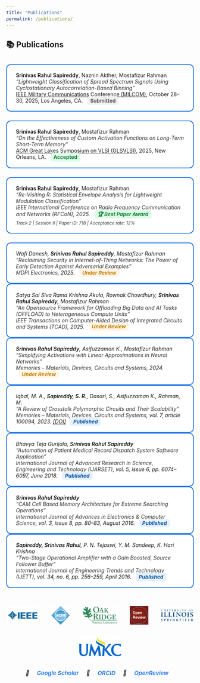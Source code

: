```yaml
---
title: "Publications"
permalink: /publications/
---
```


<style>
.logo-row {
  display: flex;
  justify-content: center;
  align-items: center;
  gap: 2rem;
  margin-top: 3rem;
  flex-wrap: wrap;
}

.logo-row img {
  height: 50px;
  max-width: 120px;
  transition: transform 0.3s ease;
  object-fit: contain;
}

.logo-row img:hover {
  transform: scale(1.1);
}

  
.pub-grid {
  display: grid;
  grid-template-columns: 1fr;
  gap: 1.5rem;
  margin-top: 2rem;
}

.pub-card {
  border: 2px solid #1a73e8;
  border-radius: 12px;
  padding: 1.2rem 1.5rem;
  background: #fff;
  transition: 0.3s ease;
}

.pub-card:hover {
  background-color: #f0f8ff;
  transform: scale(1.01);
  box-shadow: 0 4px 12px rgba(26, 115, 232, 0.1);
}

.pub-card strong {
  font-weight: 600;
  color: #111;
}

.pub-card em {
  color: #333;
}

.status {
  font-size: 0.85rem;
  font-weight: bold;
  padding: 0.2rem 0.5rem;
  border-radius: 6px;
  margin-left: 0.5rem;
}

.status.accepted { color: #1a7f3d; background: #dcfce7; }
.status.review   { color: #c67c00; background: #fff6e6; }
.status.pending  { color: #555; background: #f0f0f0; }
.status.published { color: #0a539e; background: #e5f1ff; }

.pub-footer {
  margin-top: 2rem;
  text-align: center;
  font-size: 0.95rem;
}

.pub-footer a {
  text-decoration: none;
  color: #1a73e8;
  margin: 0 1rem;
  font-weight: 600;
}
.pub-footer a:hover {
  text-decoration: underline;
}
</style>

<section id="publications">
  <h2>📚 Publications</h2>

  <div class="pub-grid">
    <div class="pub-card">
      <strong>Srinivas Rahul Sapireddy</strong>, Naznin Akther, Mostafizur Rahman<br>
      <em>“Lightweight Classification of Spread Spectrum Signals Using Cyclostationary Autocorrelation-Based Binning”</em><br>
      <a href="https://milcom.org" target="_blank">IEEE Military Communications Conference (MILCOM)</a>, October 28–30, 2025, Los Angeles, CA. 
      <span class="status pending">Submitted</span>
    </div>
    <div class="pub-card">
      <strong>Srinivas Rahul Sapireddy</strong>, Mostafizur Rahman<br>
      <em>“On the Effectiveness of Custom Activation Functions on Long-Term Short-Term Memory”</em><br>
      <a href="https://www.glsvlsi.org" target="_blank">ACM Great Lakes Symposium on VLSI (GLSVLSI)</a>, 2025, New Orleans, LA. 
      <span class="status accepted">Accepted</span>
    </div>
    <div class="pub-card">
      <strong>Srinivas Rahul Sapireddy</strong>, Mostafizur Rahman<br>
      <em>“Re-Visiting R: Statistical Envelope Analysis for Lightweight Modulation Classification”</em><br>
      <em>IEEE International Conference on Radio Frequency Communication and Networks (RFCoN)<em>, 2025. 
      <span class="status accepted">🏆 Best Paper Award</span><br>
      <small><em>Track 2 | Session II | Paper ID: 718 | Acceptance rate: 12%</em></small>
    </div>
    <div class="pub-card">
      Wafi Danesh, <strong>Srinivas Rahul Sapireddy</strong>, Mostafizur Rahman<br>
      <em>“Reclaiming Security in Internet-of-Thing Networks: The Power of Early Detection Against Adversarial Examples”</em><br>
      <em>MDPI Electronics</em>, 2025.
      <span class="status review">Under Review</span>
    </div>
    <div class="pub-card">
      Satya Sai Siva Rama Krishna Akula, Rownak Chowdhury, <strong>Srinivas Rahul Sapireddy</strong>, Mostafizur Rahman<br>
      <em>“An Opensource Framework for Offloading Big Data and AI Tasks (OFFLOAD) to Heterogeneous Compute Units”</em><br>
      <em>IEEE Transactions on Computer-Aided Design of Integrated Circuits and Systems (TCAD)</em>, 2025.
      <span class="status review">Under Review</span>
    </div>
    <div class="pub-card">
      <strong>Srinivas Rahul Sapireddy</strong>, Asifuzzaman K., Mostafizur Rahman<br>
      <em>“Simplifying Activations with Linear Approximations in Neural Networks”</em><br>
      <em>Memories – Materials, Devices, Circuits and Systems</em>, 2024.
      <span class="status review">Under Review</span>
    </div>
    <div class="pub-card">
      Iqbal, M. A., <strong>Sapireddy, S. R.</strong>, Dasari, S., Asifuzzaman K., Rahman, M.<br>
      <em>“A Review of Crosstalk Polymorphic Circuits and Their Scalability”</em><br>
      <em>Memories – Materials, Devices, Circuits and Systems</em>, vol. 7, article 100094, 2023. 
      <a href="https://doi.org/10.1016/j.memori.2023.100094" target="_blank">[DOI]</a>
      <span class="status published">Published</span>
    </div>
    <div class="pub-card">
      Bhavya Teja Gurijala, <strong>Srinivas Rahul Sapireddy</strong><br>
      <em>“Automation of Patient Medical Record Dispatch System Software Application”</em><br>
      <em>International Journal of Advanced Research in Science, Engineering and Technology (IJARSET)</em>, vol. 5, issue 6, pp. 6074–6097, June 2018.
      <span class="status published">Published</span>
    </div>
    <div class="pub-card">
      <strong>Srinivas Rahul Sapireddy</strong><br>
      <em>“CAM Cell Based Memory Architecture for Extreme Searching Operations”</em><br>
      <em>International Journal of Advances in Electronics & Computer Science</em>, vol. 3, issue 8, pp. 80–83, August 2016.
      <span class="status published">Published</span>
    </div>
    <div class="pub-card">
      <strong>Sapireddy, Srinivas Rahul</strong>, P. N. Tejaswi, Y. M. Sandeep, K. Hari Krishna<br>
      <em>“Two-Stage Operational Amplifier with a Gain Boosted, Source Follower Buffer”</em><br>
      <em>International Journal of Engineering Trends and Technology (IJETT)</em>, vol. 34, no. 6, pp. 256–259, April 2016.
      <span class="status published">Published</span>
    </div>
  </div>

  <div class="logo-row">
  <a href="https://www.ieee.org/" target="_blank" title="IEEE">
    <img src="/images/IEEE.jpg" alt="IEEE Logo" />
  </a>
  <a href="https://www.acm.org/" target="_blank" title="ACM">
    <img src="/images/ACM.png" alt="ACM Logo" />
  </a>
  <a href="https://www.ornl.gov/" target="_blank" title="Oak Ridge National Laboratory">
    <img src="/images/Oak.jpg" alt="ORNL Logo" />
  </a>
  <a href="https://openreview.net/" target="_blank" title="OpenReview">
    <img src="/images/OPEN.jpg" alt="OpenReview Logo" />
  </a>
  <a href="https://www.uis.edu/" target="_blank" title="UIS">
    <img src="/images/UIS.png" alt="UIS Logo" />
  </a>
  <a href="https://www.umkc.edu/" target="_blank" title="UMKC">
    <img src="/images/UMKC.png" alt="UMKC Logo" />
  </a>
</div>

</section>

<footer class="pub-footer">
  📘 <a href="https://scholar.google.com/citations?user=08fgpdIAAAAJ&hl=en" target="_blank">Google Scholar</a>
  🧬 <a href="https://orcid.org/0000-0002-9898-6810" target="_blank">ORCID</a>
  📝 <a href="https://openreview.net/profile?id=~Srinivas_Rahul_Sapireddy1" target="_blank">OpenReview</a>
</footer>
